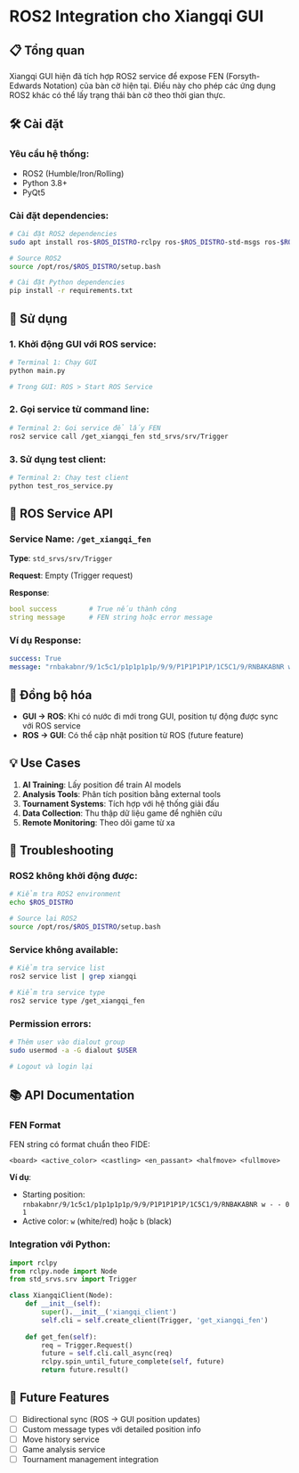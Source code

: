 # ROS2 Integration cho Xiangqi GUI

## 📋 Tổng quan

Xiangqi GUI hiện đã tích hợp ROS2 service để expose FEN (Forsyth-Edwards Notation) của bàn cờ hiện tại. Điều này cho phép các ứng dụng ROS2 khác có thể lấy trạng thái bàn cờ theo thời gian thực.

## 🛠️ Cài đặt

### Yêu cầu hệ thống:
- ROS2 (Humble/Iron/Rolling)
- Python 3.8+
- PyQt5

### Cài đặt dependencies:
```bash
# Cài đặt ROS2 dependencies
sudo apt install ros-$ROS_DISTRO-rclpy ros-$ROS_DISTRO-std-msgs ros-$ROS_DISTRO-std-srvs

# Source ROS2
source /opt/ros/$ROS_DISTRO/setup.bash

# Cài đặt Python dependencies  
pip install -r requirements.txt
```

## 🚀 Sử dụng

### 1. Khởi động GUI với ROS service:

```bash
# Terminal 1: Chạy GUI
python main.py

# Trong GUI: ROS > Start ROS Service
```

### 2. Gọi service từ command line:

```bash
# Terminal 2: Gọi service để lấy FEN
ros2 service call /get_xiangqi_fen std_srvs/srv/Trigger
```

### 3. Sử dụng test client:

```bash
# Terminal 2: Chạy test client
python test_ros_service.py
```

## 📡 ROS Service API

### Service Name: `/get_xiangqi_fen`

**Type**: `std_srvs/srv/Trigger`

**Request**: Empty (Trigger request)

**Response**:
```yaml
bool success        # True nếu thành công
string message      # FEN string hoặc error message
```

### Ví dụ Response:
```yaml
success: True
message: "rnbakabnr/9/1c5c1/p1p1p1p1p/9/9/P1P1P1P1P/1C5C1/9/RNBAKABNR w - - 0 1"
```

## 🔄 Đồng bộ hóa

- **GUI → ROS**: Khi có nước đi mới trong GUI, position tự động được sync với ROS service
- **ROS → GUI**: Có thể cập nhật position từ ROS (future feature)

## 💡 Use Cases

1. **AI Training**: Lấy position để train AI models
2. **Analysis Tools**: Phân tích position bằng external tools
3. **Tournament Systems**: Tích hợp với hệ thống giải đấu
4. **Data Collection**: Thu thập dữ liệu game để nghiên cứu
5. **Remote Monitoring**: Theo dõi game từ xa

## 🐛 Troubleshooting

### ROS2 không khởi động được:
```bash
# Kiểm tra ROS2 environment
echo $ROS_DISTRO

# Source lại ROS2
source /opt/ros/$ROS_DISTRO/setup.bash
```

### Service không available:
```bash
# Kiểm tra service list
ros2 service list | grep xiangqi

# Kiểm tra service type
ros2 service type /get_xiangqi_fen
```

### Permission errors:
```bash
# Thêm user vào dialout group
sudo usermod -a -G dialout $USER

# Logout và login lại
```

## 📚 API Documentation

### FEN Format
FEN string có format chuẩn theo FIDE:
```
<board> <active_color> <castling> <en_passant> <halfmove> <fullmove>
```

**Ví dụ**:
- Starting position: `rnbakabnr/9/1c5c1/p1p1p1p1p/9/9/P1P1P1P1P/1C5C1/9/RNBAKABNR w - - 0 1`
- Active color: `w` (white/red) hoặc `b` (black)

### Integration với Python:
```python
import rclpy
from rclpy.node import Node
from std_srvs.srv import Trigger

class XiangqiClient(Node):
    def __init__(self):
        super().__init__('xiangqi_client')
        self.cli = self.create_client(Trigger, 'get_xiangqi_fen')
        
    def get_fen(self):
        req = Trigger.Request()
        future = self.cli.call_async(req)
        rclpy.spin_until_future_complete(self, future)
        return future.result()
```

## 🔮 Future Features

- [ ] Bidirectional sync (ROS → GUI position updates)
- [ ] Custom message types với detailed position info
- [ ] Move history service
- [ ] Game analysis service
- [ ] Tournament management integration 